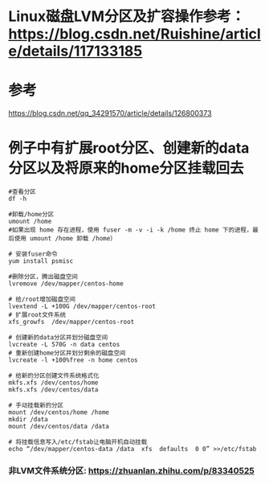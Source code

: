 # Linux磁盘LVM分区及扩容操作参考：https://blog.csdn.net/Ruishine/article/details/117133185

# 参考  
https://blog.csdn.net/qq_34291570/article/details/126800373

# 例子中有扩展root分区、创建新的data分区以及将原来的home分区挂载回去
~~~shell
#查看分区
df -h

#卸载/home分区
umount /home
#如果出现 home 存在进程，使用 fuser -m -v -i -k /home 终止 home 下的进程，最后使用 umount /home 卸载 /home）

# 安装fuser命令
yum install psmisc

#删除分区，腾出磁盘空间
lvremove /dev/mapper/centos-home

# 给/root增加磁盘空间
lvextend -L +100G /dev/mapper/centos-root
# 扩展root文件系统
xfs_growfs  /dev/mapper/centos-root

# 创建新的data分区并划分磁盘空间
lvcreate -L 570G -n data centos
# 重新创建home分区并划分剩余的磁盘空间
lvcreate -l +100%free -n home centos

# 给新的分区创建文件系统格式化
mkfs.xfs /dev/centos/home
mkfs.xfs /dev/centos/data

# 手动挂载新的分区
mount /dev/centos/home /home
mkdir /data
mount /dev/centos/data /data

# 将挂载信息写入/etc/fstab让电脑开机自动挂载
echo “/dev/mapper/centos-data /data  xfs  defaults  0 0” >>/etc/fstab
~~~

### 非LVM文件系统分区:  https://zhuanlan.zhihu.com/p/83340525